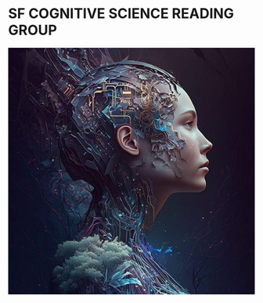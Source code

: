 # SF COGNITIVE SCIENCE READING GROUP
![A.i.](https://github.com/SFCOG/LIBRARY/blob/main/1683317687747.jpeg?raw=true)
